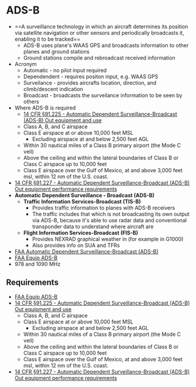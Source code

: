 # ADS-B

* ==A surveillance technology in which an aircraft determines its position via satellite navigation or other sensors and periodically broadcasts it, enabling it to be tracked==
  * ADS-B uses plane's WAAS GPS and broadcasts information to other planes and ground stations
  * Ground stations compile and rebroadcast received information
* Acronym
  * Automatic - no pilot input required
  * Dependendent - requires positon input, e.g. WAAS GPS
  * Surveilance - provides aircrafts location, direction, and climb/descent indication
  * Broadcast - broadcasts the surveilance information to be seen by others
* Where ADS-B is required
  * [14 CFR &sect;91.225 - Automatic Dependent Surveillance-Broadcast (ADS-B) Out equipment and use](https://www.ecfr.gov/current/title-14/chapter-I/subchapter-F/part-91/subpart-C/section-91.225)
  * Class A, B, and C airspace
  * Class E airspace at or above 10,000 feet MSL
    * Excluding airspace at and below 2,500 feet AGL
  * Within 30 nautical miles of a Class B primary airport (the Mode C veil)
  * Above the ceiling and within the lateral boundaries of Class B or Class C airspace up to 10,000 feet
  * Class E airspace over the Gulf of Mexico, at and above 3,000 feet msl, within 12 nm of the U.S. coast.
* [14 CFR &sect;91.227 - Automatic Dependent Surveillance-Broadcast (ADS-B) Out equipment performance requirements](https://www.ecfr.gov/current/title-14/chapter-I/subchapter-F/part-91/subpart-C/section-91.227)
* **Automatic Dependent Surveillance - Broadcast (ADS-B)**
  * **Traffic Information Services-Broadcast (TIS-B)**
    * Provides traffic information to planes with ADS-B receivers
    * The traffic includes that which is not broadcasting its own output via ADS-B, because it's able to use radar data and conventional transponder data to understand where aircraft are
  * **Flight Information Services-Broadcast (FIS-B)**
    * Provides NEXRAD graphical weather in (for example in G1000)
    * Also provides info on SUA and TFRs
* [FAA Automatic Dependent Surveillance-Broadcast (ADS-B)](https://www.faa.gov/air_traffic/technology/adsb/)
* [FAA Equip ADS-B](https://www.faa.gov/air_traffic/technology/equipadsb/)
* 978 and 1090 MHz

## Requirements

* [FAA Equip ADS-B](https://www.faa.gov/air_traffic/technology/equipadsb/)
* [14 CFR &sect;91.225 - Automatic Dependent Surveillance-Broadcast (ADS-B) Out equipment and use](https://www.ecfr.gov/current/title-14/chapter-I/subchapter-F/part-91/subpart-C/section-91.225)
  * Class A, B, and C airspace
  * Class E airspace at or above 10,000 feet MSL
    * Excluding airspace at and below 2,500 feet AGL
  * Within 30 nautical miles of a Class B primary airport (the Mode C veil)
  * Above the ceiling and within the lateral boundaries of Class B or Class C airspace up to 10,000 feet
  * Class E airspace over the Gulf of Mexico, at and above 3,000 feet msl, within 12 nm of the U.S. coast.
* [14 CFR &sect;91.227 - Automatic Dependent Surveillance-Broadcast (ADS-B) Out equipment performance requirements](https://www.ecfr.gov/current/title-14/chapter-I/subchapter-F/part-91/subpart-C/section-91.227)
